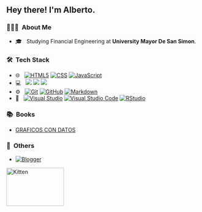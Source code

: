 <h2>Hey there! I'm Alberto.</h2>

<h3> 👨🏻‍💻 &nbsp;About Me </h3>

- 🎓 &nbsp; Studying Financial Engineering at **University Mayor De San Simon**.

<h3> 🛠 &nbsp;Tech Stack</h3>

- 🌐 &nbsp;
  [![HTML5](https://img.shields.io/badge/-HTML5-333333?style=flat&logo=HTML5)](#HEAD)
  [![CSS](https://img.shields.io/badge/-CSS-333333?style=flat&logo=CSS3&logoColor=1572B6)](#HEAD)
  [![JavaScript](https://img.shields.io/badge/-JavaScript-333333?style=flat&logo=javascript)](#HEAD)
- 💻 &nbsp;
  [![](https://www.tiobe.com/wp-content/themes/tiobe/tiobe-index/images/Python.png)](#HEAD)
  [![](https://www.tiobe.com/wp-content/themes/tiobe/tiobe-index/images/Visual_Basic.png)](#HEAD)
  [![](https://www.tiobe.com/wp-content/themes/tiobe/tiobe-index/images/R.png)](#HEAD)
- ⚙️ &nbsp;
  [![Git](https://img.shields.io/badge/-Git-333333?style=flat&logo=git)](#HEAD)
  [![GitHub](https://img.shields.io/badge/-GitHub-333333?style=flat&logo=github)](#HEAD)
  [![Markdown](https://img.shields.io/badge/-Markdown-333333?style=flat&logo=markdown)](#HEAD)
- 🔧 &nbsp;
  [![Visual Studio](https://img.shields.io/badge/Visual_Studio-5C2D91?style=for-the-badge&logo=visual%20studio&logoColor=white)](#HEAD)
  [![Visual Studio Code](https://img.shields.io/badge/Visual_Studio_Code-0078D4?style=for-the-badge&logo=visual%20studio%20code&logoColor=white)](#HEAD)
  [![RStudio](https://img.shields.io/badge/RStudio-75AADB?style=for-the-badge&logo=RStudio&logoColor=white)](#HEAD)

<h3> 📚 &nbsp;Books</h3>

- [GRAFICOS CON DATOS](https://laspumss.github.io/GRAFICOS-CON-DATOS/)

<h3> 📝 &nbsp;Others</h3>

- [![Blogger](https://img.shields.io/badge/Blogger-FF5722?style=for-the-badge&logo=blogger&logoColor=white)](https://www.blogger.com/profile/16844125043387300370)


<img src="https://img.shields.io/badge/RStudio-75AADB?style=for-the-badge&logo=RStudio&logoColor=white" alt="Kitten" title="A cute kitten" width="150" height="100" /> 
